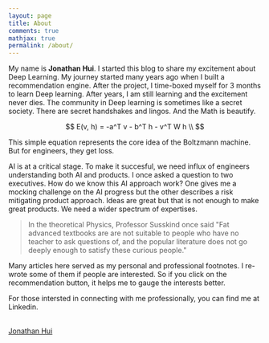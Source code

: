 ```yaml
---
layout: page
title: About
comments: true
mathjax: true
permalink: /about/
---
```


My name is **Jonathan Hui**. I started this blog to share my excitement about Deep Learning. My journey started many years ago when I built a recommendation engine. After the project, I time-boxed myself for 3 months to learn Deep learning. After years, I am still learning and the excitement never dies. The community in Deep learning is sometimes like a secret society. There are secret handshakes and lingos. And the Math is beautify.

$$
E(v, h) = -a^T v - b^T h - v^T W h \\ 
$$

This simple equation represents the core idea of the Boltzmann machine. But for engineers, they get loss. 

AI is at a critical stage. To make it succesful, we need influx of engineers understanding both AI and products. I once asked a question to two executives. How do we know this AI approach work? One gives me a mocking challenge on the AI progress but the other describes a risk mitigating product approach. Ideas are great but that is not enough to make great products. We need a wider spectrum of expertises.

> In the theoretical Physics, Professor Susskind once said "Fat advanced textbooks are are not suitable to people who have no teacher to ask questions of, and the popular literature does not go deeply enough to satisfy these curious people." 

Many articles here served as my personal and professional footnotes. I re-wrote some of them if people are interested. So if you click on the recommendation button, it helps me to gauge the interests better. 

For those intersted in connecting with me professionally, you can find me at Linkedin. 

<br/>

<script type="text/javascript" src="https://platform.linkedin.com/badges/js/profile.js" async defer></script>

<div class="LI-profile-badge"  data-version="v1" data-size="medium" data-locale="en_US" data-type="horizontal" data-theme="dark" data-vanity="thejonathanhui"><a class="LI-simple-link" href='https://www.linkedin.com/in/thejonathanhui?trk=profile-badge'>Jonathan Hui</a></div>
